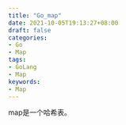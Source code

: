 ```yaml
---
title: "Go_map"
date: 2021-10-05T19:13:27+08:00
draft: false
categories:
- Go
- Map
tags:
- GoLang
- Map
keywords:
- Map
---
```


map是一个哈希表。
